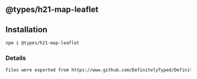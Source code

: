 ## @types/h21-map-leaflet

## Installation
```bash
npm i @types/h21-map-leaflet
```
### Details
```bash
Files were exported from https://www.github.com/DefinitelyTyped/DefinitelyTyped
```
